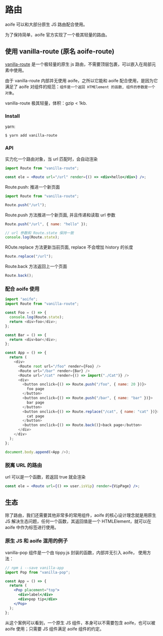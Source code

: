 # 路由

aoife 可以和大部分原生 JS 路由配合使用。

为了保持简单，aoife 官方实现了一个极其轻量的路由。

## 使用 vanilla-route (原名 aoife-route)

[vanilla-route](https://github.com/ymzuiku/vanilla-route.git) 是一个极轻量的原生 js 路由，不需要顶层包裹，可以嵌入在局部元素中使用。

由于 vanilla-route 内部并无使用 aoife，之所以它能和 aoife 配合使用，是因为它满足了 aoife 对组件的规范：`组件是一个返回 HTMElement 的函数, 组件的参数是一个对象`。

vanilla-route 极其轻量，体积：gzip < 1kb.

### Install

yarn:

```sh
$ yarn add vanilla-route
```

### API

实力化一个路由对象，当 url 匹配时，会自动渲染

```jsx
import Route from "vanilla-route";

const ele = <Route url="/url" render={() => <div>hello</div>} />;
```

Route.push: 推进一个新页面

```jsx
import Route from "vanilla-route";

Route.push("/url");
```

Route.push 方法推进一个新页面, 并且传递和读取 url 参数

```jsx
Route.push("/url", { name: "hello" });

// url 参数和 Route.state 保持一致
console.log(Route.state);
```

ROute.replace 方法更新当前页面, replace 不会增加 history 的长度

```jsx
Route.replace("/url");
```

Route.back 方法返回上一个页面

```jsx
Route.back();
```

### 配合 aoife 使用

```js
import "aoife";
import Route from "vanilla-route";

const Foo = () => {
  console.log(Route.state);
  return <div>foo</div>;
};

const Bar = () => {
  return <div>bar</div>;
};

const App = () => {
  return (
    <div>
      <Route root url="/foo" render={Foo} />
      <Route url="/bar" render={Bar} />
      <Route url="/cat" render={() => import("./Cat")} />
      <div>
        <button onclick={() => Route.push("/foo", { name: 20 })}>
          foo page
        </button>
        <button onclick={() => Route.push("/bar", { name: "bar" })}>
          bar page
        </button>
        <button onclick={() => Route.replace("/cat", { name: "cat" })}>
          cat page
        </button>
        <button onclick={() => Route.back()}>back page</button>
      </div>
    </div>
  );
};

document.body.append(<App />);
```

### 脱离 URL 的路由

url 可以是一个函数，若返回 true 就会渲染

```jsx
const ele = <Route url={() => user.isVip} render={VipPage} />;
```

## 生态

除了路由，我们还需要其他非常多的常用组件，aoife 的核心设计理念就是用原生 JS 解决生态问题，任何一个函数，其返回值是一个 HTMLElement，就可以在 aoife 中作为标签进行使用。

### 原生 JS 和 aoife 混用的例子

vanilla-pop 组件是一个由 tippy.js 封装的函数，内部并无引入 aoife， 使用方法：

```jsx
// npm i --save vanilla-app
import Pop from "vanilla-pop";

const App = () => {
  return (
    <Pop placement="top">
      <div>label</div>
      <div>pop tip</div>
    </Pop>
  );
};
```

从这个案例可以看到，一个原生 JS 组件，本身可以不需要包含 aoife，也可以被 aoife 使用；只需要 JS 组件满足 aoife 组件的约定。

